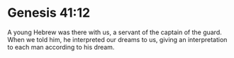 # Genesis 41:12

A young Hebrew was there with us, a servant of the captain of the guard. When we told him, he interpreted our dreams to us, giving an interpretation to each man according to his dream.
